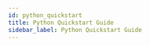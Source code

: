 ```yaml
---
id: python_quickstart
title: Python Quickstart Guide
sidebar_label: Python Quickstart Guide
---
```

